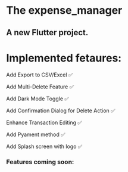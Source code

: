 # The expense_manager

## A new Flutter project.


# Implemented fetaures:

Add Export to CSV/Excel :white_check_mark:

Add Multi-Delete Feature :white_check_mark:

Add Dark Mode Toggle :white_check_mark:

Add Confirmation Dialog for Delete Action :white_check_mark:

Enhance Transaction Editing :white_check_mark:

Add Pyament method :white_check_mark:

Add Splash screen with logo :white_check_mark:


### Features coming soon: